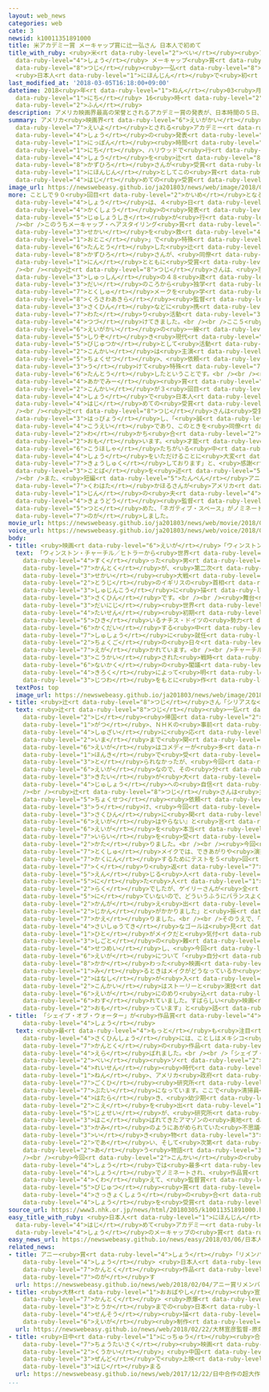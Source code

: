 ```yaml
---
layout: web_news
categories: web
cate: 3
newsid: k10011351891000
title: 米アカデミー賞 メーキャップ賞に辻一弘さん 日本人で初めて
title_with_ruby: <ruby>米<rt data-ruby-level="2">べい</rt></ruby><ruby>アカデミー<rt data-ruby-level="4">あかでみー</rt></ruby><ruby>賞<rt
  data-ruby-level="4">しょう</rt></ruby> メーキャップ<ruby>賞<rt data-ruby-level="4">しょう</rt></ruby>に<ruby>辻<rt
  data-ruby-level="8">つじ</rt></ruby><ruby>一弘<rt data-ruby-level="8">かずひろ</rt></ruby>さん
  <ruby>日本人<rt data-ruby-level="1">にほんじん</rt></ruby>で<ruby>初<rt data-ruby-level="4">はじ</rt></ruby>めて
last_modified_at: '2018-03-05T16:18:00+09:00'
datetime: 2018<ruby>年<rt data-ruby-level="1">ねん</rt></ruby>03<ruby>月<rt data-ruby-level="1">がつ</rt></ruby>05<ruby>日<rt
  data-ruby-level="1">にち</rt></ruby> 16<ruby>時<rt data-ruby-level="2">じ</rt></ruby>18<ruby>分<rt
  data-ruby-level="2">ふん</rt></ruby>
description: アメリカ映画界最高の栄誉とされるアカデミー賞の発表が、日本時間の５日、ハリウッドで行われ、メーキャップ・ヘアスタイリング賞を辻一弘さんが受賞しました。日本人としてこの賞は初めての受賞となります。
summary: アメリカ<ruby>映画界<rt data-ruby-level="6">えいがかい</rt></ruby><ruby>最高<rt data-ruby-level="4">さいこう</rt></ruby>の<ruby>栄誉<rt
  data-ruby-level="7">えいよ</rt></ruby>とされる<ruby>アカデミー<rt data-ruby-level="4">あかでみー</rt></ruby><ruby>賞<rt
  data-ruby-level="4">しょう</rt></ruby>の<ruby>発表<rt data-ruby-level="3">はっぴょう</rt></ruby>が、<ruby>日本<rt
  data-ruby-level="1">にっぽん</rt></ruby><ruby>時間<rt data-ruby-level="2">じかん</rt></ruby>の５<ruby>日<rt
  data-ruby-level="1">にち</rt></ruby>、ハリウッドで<ruby>行<rt data-ruby-level="2">おこな</rt></ruby>われ、メーキャップ・ヘアスタイリング<ruby>賞<rt
  data-ruby-level="4">しょう</rt></ruby>を<ruby>辻<rt data-ruby-level="8">つじ</rt></ruby><ruby>一弘<rt
  data-ruby-level="8">かずひろ</rt></ruby>さんが<ruby>受賞<rt data-ruby-level="4">じゅしょう</rt></ruby>しました。<ruby>日本人<rt
  data-ruby-level="1">にほんじん</rt></ruby>としてこの<ruby>賞<rt data-ruby-level="4">しょう</rt></ruby>は<ruby>初<rt
  data-ruby-level="4">はじ</rt></ruby>めての<ruby>受賞<rt data-ruby-level="4">じゅしょう</rt></ruby>となります。
image_url: https://newswebeasy.github.io/ja201803/news/web/image/2018/03/05/K10011351891_1803051219_1803051223_01_03.jpg
more: ことしで９０<ruby>回目<rt data-ruby-level="2">かいめ</rt></ruby>となる<ruby>アカデミー<rt data-ruby-level="4">あかでみー</rt></ruby><ruby>賞<rt
  data-ruby-level="4">しょう</rt></ruby>は、４<ruby>日<rt data-ruby-level="1">にち</rt></ruby>、ロサンゼルスのハリウッドで<ruby>各賞<rt
  data-ruby-level="4">かくしょう</rt></ruby>の<ruby>発表<rt data-ruby-level="3">はっぴょう</rt></ruby>と<ruby>授賞式<rt
  data-ruby-level="5">じゅしょうしき</rt></ruby>が<ruby>行<rt data-ruby-level="2">おこな</rt></ruby>われました。<br
  /><br />このうちメーキャップ・ヘアスタイリング<ruby>賞<rt data-ruby-level="4">しょう</rt></ruby>では、「ウィンストン・チャーチル／ヒトラーから<ruby>世界<rt
  data-ruby-level="3">せかい</rt></ruby>を<ruby>救<rt data-ruby-level="4">すく</rt></ruby>った<ruby>男<rt
  data-ruby-level="1">おとこ</rt></ruby>」で<ruby>特殊<rt data-ruby-level="7">とくしゅ</rt></ruby>メークを<ruby>担当<rt
  data-ruby-level="6">たんとう</rt></ruby>した<ruby>辻<rt data-ruby-level="8">つじ</rt></ruby><ruby>一弘<rt
  data-ruby-level="8">かずひろ</rt></ruby>さんが、<ruby>同僚<rt data-ruby-level="7">どうりょう</rt></ruby>２<ruby>人<rt
  data-ruby-level="1">にん</rt></ruby>とともに<ruby>受賞<rt data-ruby-level="4">じゅしょう</rt></ruby>しました。<br
  /><br /><ruby>辻<rt data-ruby-level="8">つじ</rt></ruby>さんは、<ruby>京都市<rt data-ruby-level="3">きょうとし</rt></ruby><ruby>出身<rt
  data-ruby-level="3">しゅっしん</rt></ruby>の４８<ruby>歳<rt data-ruby-level="7">さい</rt></ruby>。１０<ruby>代<rt
  data-ruby-level="3">だい</rt></ruby>のころから<ruby>独学<rt data-ruby-level="5">どくがく</rt></ruby>で<ruby>特殊<rt
  data-ruby-level="7">とくしゅ</rt></ruby>メークを<ruby>学<rt data-ruby-level="1">まな</rt></ruby>び、<ruby>黒澤明<rt
  data-ruby-level="8">くろさわあきら</rt></ruby><ruby>監督<rt data-ruby-level="7">かんとく</rt></ruby>の<ruby>作品<rt
  data-ruby-level="3">さくひん</rt></ruby>などに<ruby>携<rt data-ruby-level="7">たずさ</rt></ruby>わったあと、アメリカに<ruby>渡<rt
  data-ruby-level="7">わた</rt></ruby>り<ruby>活動<rt data-ruby-level="3">かつどう</rt></ruby>を<ruby>続<rt
  data-ruby-level="4">つづ</rt></ruby>けてきました。<br /><br />ここ５<ruby>年<rt data-ruby-level="1">ねん</rt></ruby>ほどは、<ruby>映画界<rt
  data-ruby-level="6">えいがかい</rt></ruby>の<ruby>一線<rt data-ruby-level="2">いっせん</rt></ruby>からは<ruby>退<rt
  data-ruby-level="5">しりぞ</rt></ruby>き<ruby>現代<rt data-ruby-level="5">げんだい</rt></ruby><ruby>美術家<rt
  data-ruby-level="5">びじゅつか</rt></ruby>として<ruby>活動<rt data-ruby-level="3">かつどう</rt></ruby>してきましたが、<ruby>今回<rt
  data-ruby-level="2">こんかい</rt></ruby>は<ruby>主演<rt data-ruby-level="5">しゅえん</rt></ruby>のゲイリー・オールドマンさんから<ruby>直接<rt
  data-ruby-level="5">ちょくせつ</rt></ruby>、<ruby>依頼<rt data-ruby-level="7">いらい</rt></ruby>を<ruby>受<rt
  data-ruby-level="3">う</rt></ruby>けて<ruby>特殊<rt data-ruby-level="7">とくしゅ</rt></ruby>メークを<ruby>担当<rt
  data-ruby-level="6">たんとう</rt></ruby>したということです。<br /><br /><ruby>辻<rt data-ruby-level="8">つじ</rt></ruby>さんは、<ruby>アカデミー<rt
  data-ruby-level="4">あかでみー</rt></ruby><ruby>賞<rt data-ruby-level="4">しょう</rt></ruby>では<ruby>今回<rt
  data-ruby-level="2">こんかい</rt></ruby>が３<ruby>回目<rt data-ruby-level="2">かいめ</rt></ruby>のノミネートで、この<ruby>賞<rt
  data-ruby-level="4">しょう</rt></ruby>で<ruby>日本人<rt data-ruby-level="1">にほんじん</rt></ruby>として<ruby>初<rt
  data-ruby-level="4">はじ</rt></ruby>めての<ruby>受賞<rt data-ruby-level="4">じゅしょう</rt></ruby>となります。<br
  /><br /><ruby>辻<rt data-ruby-level="8">つじ</rt></ruby>さんは<ruby>受賞後<rt data-ruby-level="4">じゅしょうご</rt></ruby>にコメントを<ruby>発表<rt
  data-ruby-level="3">はっぴょう</rt></ruby>し、「<ruby>誠<rt data-ruby-level="7">まこと</rt></ruby>に<ruby>光栄<rt
  data-ruby-level="4">こうえい</rt></ruby>であり、このときを<ruby>同僚<rt data-ruby-level="7">どうりょう</rt></ruby>とともに<ruby>分<rt
  data-ruby-level="2">わ</rt></ruby>かち<ruby>合<rt data-ruby-level="2">あ</rt></ruby>いたいと<ruby>思<rt
  data-ruby-level="2">おも</rt></ruby>います。<ruby>才能<rt data-ruby-level="5">さいのう</rt></ruby>ある<ruby>候補者<rt
  data-ruby-level="6">こうほしゃ</rt></ruby>たちがいる<ruby>中<rt data-ruby-level="1">なか</rt></ruby>で、アカデミーからこのような<ruby>賞<rt
  data-ruby-level="4">しょう</rt></ruby>をいただけることに<ruby>大変<rt data-ruby-level="4">たいへん</rt></ruby><ruby>恐縮<rt
  data-ruby-level="7">きょうしゅく</rt></ruby>しております」と、<ruby>感謝<rt data-ruby-level="5">かんしゃ</rt></ruby>の<ruby>言葉<rt
  data-ruby-level="3">ことば</rt></ruby>を<ruby>述<rt data-ruby-level="5">の</rt></ruby>べました。<br
  /><br />また、<ruby>短編<rt data-ruby-level="5">たんぺん</rt></ruby>アニメーション<ruby>賞<rt data-ruby-level="4">しょう</rt></ruby>には、<ruby>桑畑<rt
  data-ruby-level="7">くわはた</rt></ruby>かほるさんが<ruby>アメリカ<rt data-ruby-level="1">あめりか</rt></ruby><ruby>人<rt
  data-ruby-level="1">じん</rt></ruby>の<ruby>夫<rt data-ruby-level="4">おっと</rt></ruby>とともに<ruby>共同<rt
  data-ruby-level="4">きょうどう</rt></ruby><ruby>監督<rt data-ruby-level="7">かんとく</rt></ruby>を<ruby>務<rt
  data-ruby-level="5">つと</rt></ruby>めた、「ネガティブ・スペース」がノミネートされていましたが<ruby>受賞<rt data-ruby-level="4">じゅしょう</rt></ruby>を<ruby>逃<rt
  data-ruby-level="7">のが</rt></ruby>しました。
movie_url: https://newswebeasy.github.io/ja201803/news/web/movie/2018/03/05/k10011351891_201803051245_201803051254.mp4
voice_url: https://newswebeasy.github.io/ja201803/news/web/voice/2018/03/05/k10011351891_201803051245_201803051254.mp3
body:
- title: <ruby>映画<rt data-ruby-level="6">えいが</rt></ruby>「ウィンストン・チャーチル」
  text: 「ウィンストン・チャーチル／ヒトラーから<ruby>世界<rt data-ruby-level="3">せかい</rt></ruby>を<ruby>救<rt
    data-ruby-level="4">すく</rt></ruby>った<ruby>男<rt data-ruby-level="1">おとこ</rt></ruby>」は、ジョー・ライト<ruby>監督<rt
    data-ruby-level="7">かんとく</rt></ruby>が、<ruby>第二次<rt data-ruby-level="3">だいにじ</rt></ruby><ruby>世界<rt
    data-ruby-level="3">せかい</rt></ruby><ruby>大戦<rt data-ruby-level="4">たいせん</rt></ruby><ruby>当時<rt
    data-ruby-level="2">とうじ</rt></ruby>のイギリスの<ruby>首相<rt data-ruby-level="7">しゅしょう</rt></ruby>ウィンストン・チャーチルを<ruby>主人公<rt
    data-ruby-level="3">しゅじんこう</rt></ruby>に<ruby>描<rt data-ruby-level="7">えが</rt></ruby>いた<ruby>作品<rt
    data-ruby-level="3">さくひん</rt></ruby>です。<br /><br /><ruby>舞台<rt data-ruby-level="7">ぶたい</rt></ruby>は<ruby>第二次<rt
    data-ruby-level="3">だいにじ</rt></ruby><ruby>世界<rt data-ruby-level="3">せかい</rt></ruby><ruby>大戦<rt
    data-ruby-level="4">たいせん</rt></ruby><ruby>初期<rt data-ruby-level="4">しょき</rt></ruby>のイギリスで、ヒトラー<ruby>率<rt
    data-ruby-level="5">ひき</rt></ruby>いるナチス・ドイツの<ruby>勢力<rt data-ruby-level="5">せいりょく</rt></ruby>が<ruby>拡大<rt
    data-ruby-level="6">かくだい</rt></ruby>する<ruby>中<rt data-ruby-level="1">なか</rt></ruby>でチャーチルが<ruby>首相<rt
    data-ruby-level="7">しゅしょう</rt></ruby>に<ruby>就任<rt data-ruby-level="6">しゅうにん</rt></ruby>した<ruby>直後<rt
    data-ruby-level="2">ちょくご</rt></ruby>の<ruby>日々<rt data-ruby-level="1">ひび</rt></ruby>が<ruby>描<rt
    data-ruby-level="7">えが</rt></ruby>かれています。<br /><br />チャーチルの<ruby>死後<rt data-ruby-level="3">しご</rt></ruby>に<ruby>公開<rt
    data-ruby-level="3">こうかい</rt></ruby>された<ruby>戦時<rt data-ruby-level="4">せんじ</rt></ruby><ruby>内閣<rt
    data-ruby-level="6">ないかく</rt></ruby>の<ruby>閣議<rt data-ruby-level="6">かくぎ</rt></ruby><ruby>記録<rt
    data-ruby-level="4">きろく</rt></ruby>によって<ruby>明<rt data-ruby-level="2">あき</rt></ruby>らかになった<ruby>実話<rt
    data-ruby-level="3">じつわ</rt></ruby>をもとに<ruby>作<rt data-ruby-level="2">つく</rt></ruby>られました。
  textPos: top
  image_url: https://newswebeasy.github.io/ja201803/news/web/image/2018/03/05/K10011351891_1803051041_1803051043_01_02.jpg
- title: <ruby>辻<rt data-ruby-level="8">つじ</rt></ruby>さん「シリアスな<ruby>映画<rt data-ruby-level="6">えいが</rt></ruby>をやりたかった」
  text: <ruby>辻<rt data-ruby-level="8">つじ</rt></ruby><ruby>一弘<rt data-ruby-level="8">かずひろ</rt></ruby>さんは一<ruby>時<rt
    data-ruby-level="2">じ</rt></ruby><ruby>帰国<rt data-ruby-level="2">きこく</rt></ruby>していたことし１<ruby>月<rt
    data-ruby-level="1">がつ</rt></ruby>、ＮＨＫの<ruby>事前<rt data-ruby-level="3">じぜん</rt></ruby><ruby>取材<rt
    data-ruby-level="4">しゅざい</rt></ruby>に<ruby>応<rt data-ruby-level="5">おう</rt></ruby>じ「<ruby>今<rt
    data-ruby-level="2">いま</rt></ruby>まで<ruby>関<rt data-ruby-level="8">かか</rt></ruby>わった<ruby>映画<rt
    data-ruby-level="6">えいが</rt></ruby>はコメディーが<ruby>多<rt data-ruby-level="2">おお</rt></ruby>くて、ノミネートされても<ruby>本気<rt
    data-ruby-level="1">ほんき</rt></ruby>で<ruby>受<rt data-ruby-level="3">う</rt></ruby>け<ruby>取<rt
    data-ruby-level="3">と</rt></ruby>られなかったが、<ruby>今回<rt data-ruby-level="2">こんかい</rt></ruby>はしっかりとした<ruby>映画<rt
    data-ruby-level="6">えいが</rt></ruby>なので、その<ruby>分<rt data-ruby-level="2">ぶん</rt></ruby>、<ruby>期待<rt
    data-ruby-level="3">きたい</rt></ruby>が<ruby>大<rt data-ruby-level="1">おお</rt></ruby>きいです」などと<ruby>受賞<rt
    data-ruby-level="4">じゅしょう</rt></ruby>への<ruby>自信<rt data-ruby-level="4">じしん</rt></ruby>をうかがわせていました。<br
    /><br /><ruby>辻<rt data-ruby-level="8">つじ</rt></ruby>さんは<ruby>主演<rt data-ruby-level="5">しゅえん</rt></ruby>のゲイリー・オールドマンさんから<ruby>直接<rt
    data-ruby-level="5">ちょくせつ</rt></ruby><ruby>依頼<rt data-ruby-level="7">いらい</rt></ruby>を<ruby>受<rt
    data-ruby-level="3">う</rt></ruby>け、<ruby>今回<rt data-ruby-level="2">こんかい</rt></ruby>の<ruby>作品<rt
    data-ruby-level="3">さくひん</rt></ruby>に<ruby>関<rt data-ruby-level="8">かか</rt></ruby>わることになったということで、「ゲイリーさんから『あなたがメイクをしないならこの<ruby>映画<rt
    data-ruby-level="6">えいが</rt></ruby>はやらない』と<ruby>言<rt data-ruby-level="2">い</rt></ruby>われ、こういうシリアスな<ruby>映画<rt
    data-ruby-level="6">えいが</rt></ruby>を<ruby>本当<rt data-ruby-level="2">ほんとう</rt></ruby>にやりたかったので、<ruby>依頼<rt
    data-ruby-level="7">いらい</rt></ruby>を<ruby>受<rt data-ruby-level="3">う</rt></ruby>けました」といきさつを<ruby>語<rt
    data-ruby-level="2">かた</rt></ruby>りました。<br /><br /><ruby>今回<rt data-ruby-level="2">こんかい</rt></ruby>の<ruby>特殊<rt
    data-ruby-level="7">とくしゅ</rt></ruby>メイクでは、できあがりや<ruby>演技<rt data-ruby-level="5">えんぎ</rt></ruby>のしやすさを<ruby>確認<rt
    data-ruby-level="7">かくにん</rt></ruby>するためにテストを５<ruby>回<rt data-ruby-level="2">かい</rt></ruby>ほど<ruby>繰<rt
    data-ruby-level="7">く</rt></ruby>り<ruby>返<rt data-ruby-level="7">かえ</rt></ruby>したということで、「<ruby>演<rt
    data-ruby-level="5">えん</rt></ruby>じる<ruby>人<rt data-ruby-level="1">ひと</rt></ruby>がチャーチルに<ruby>似<rt
    data-ruby-level="5">に</rt></ruby>た<ruby>人<rt data-ruby-level="1">ひと</rt></ruby>であれば<ruby>楽<rt
    data-ruby-level="2">らく</rt></ruby>でしたが、ゲイリーさんが<ruby>全<rt data-ruby-level="3">まった</rt></ruby>くチャーチルに<ruby>似<rt
    data-ruby-level="5">に</rt></ruby>ていないので、どういうふうにバランスよくデザインをして<ruby>何<rt data-ruby-level="2">なに</rt></ruby>をどこにつけるのがいいのか<ruby>考<rt
    data-ruby-level="2">かんが</rt></ruby>え<ruby>出<rt data-ruby-level="2">だ</rt></ruby>すのにかなり<ruby>時間<rt
    data-ruby-level="2">じかん</rt></ruby>がかかりました」と<ruby>振<rt data-ruby-level="7">ふ</rt></ruby>り<ruby>返<rt
    data-ruby-level="7">かえ</rt></ruby>りました。<br /><br />そのうえで、「<ruby>特殊<rt data-ruby-level="7">とくしゅ</rt></ruby>メイクの<ruby>最終的<rt
    data-ruby-level="4">さいしゅうてき</rt></ruby>なゴールは<ruby>見<rt data-ruby-level="1">み</rt></ruby>ている<ruby>人<rt
    data-ruby-level="1">ひと</rt></ruby>がメイクだと<ruby>気付<rt data-ruby-level="4">きづ</rt></ruby>かないでいることです」と、みずからの<ruby>仕事<rt
    data-ruby-level="3">しごと</rt></ruby>の<ruby>難<rt data-ruby-level="6">むずか</rt></ruby>しさ<ruby>説明<rt
    data-ruby-level="4">せつめい</rt></ruby>し、<ruby>今回<rt data-ruby-level="2">こんかい</rt></ruby>の<ruby>映画<rt
    data-ruby-level="6">えいが</rt></ruby>について「<ruby>自分<rt data-ruby-level="2">じぶん</rt></ruby>が<ruby>関<rt
    data-ruby-level="8">かか</rt></ruby>わった<ruby>映画<rt data-ruby-level="6">えいが</rt></ruby>を<ruby>見<rt
    data-ruby-level="1">み</rt></ruby>るときはメイクがどうなっているか<ruby>気<rt data-ruby-level="1">き</rt></ruby>になって、<ruby>話<rt
    data-ruby-level="2">はなし</rt></ruby>が<ruby>入<rt data-ruby-level="1">はい</rt></ruby>ってこないんですが、<ruby>今回<rt
    data-ruby-level="2">こんかい</rt></ruby>はストーリーと<ruby>演技<rt data-ruby-level="5">えんぎ</rt></ruby>がすばらしく、<ruby>映画<rt
    data-ruby-level="6">えいが</rt></ruby>にのめり<ruby>込<rt data-ruby-level="7">こ</rt></ruby>んでメイクのことを<ruby>忘<rt
    data-ruby-level="6">わす</rt></ruby>れていました。すばらしい<ruby>映画<rt data-ruby-level="6">えいが</rt></ruby>だと<ruby>思<rt
    data-ruby-level="2">おも</rt></ruby>っています」と<ruby>話<rt data-ruby-level="2">はな</rt></ruby>していました。
- title: 「シェイプ・オブ・ウォーター」が<ruby>作品賞<rt data-ruby-level="4">さくひんしょう</rt></ruby>など４<ruby>賞<rt
    data-ruby-level="4">しょう</rt></ruby>
  text: <ruby>最<rt data-ruby-level="4">もっと</rt></ruby>も<ruby>注目<rt data-ruby-level="3">ちゅうもく</rt></ruby>される<ruby>作品賞<rt
    data-ruby-level="4">さくひんしょう</rt></ruby>には、ことしはメキシコ<ruby>出身<rt data-ruby-level="3">しゅっしん</rt></ruby>のギレルモ・デル・トロ<ruby>監督<rt
    data-ruby-level="7">かんとく</rt></ruby>の<ruby>作品<rt data-ruby-level="3">さくひん</rt></ruby>「シェイプ・オブ・ウォーター」が<ruby>選<rt
    data-ruby-level="4">えら</rt></ruby>ばれました。<br /><br />「シェイプ・オブ・ウォーター」は、<ruby>米<rt
    data-ruby-level="2">べい</rt></ruby><ruby>ソ<rt data-ruby-level="2">そ</rt></ruby><ruby>冷戦<rt
    data-ruby-level="4">れいせん</rt></ruby><ruby>時代<rt data-ruby-level="3">じだい</rt></ruby>の１９６２<ruby>年<rt
    data-ruby-level="1">ねん</rt></ruby>、アメリカ<ruby>政府<rt data-ruby-level="5">せいふ</rt></ruby>の<ruby>極秘<rt
    data-ruby-level="7">ごくひ</rt></ruby><ruby>研究所<rt data-ruby-level="3">けんきゅうじょ</rt></ruby>が<ruby>舞台<rt
    data-ruby-level="7">ぶたい</rt></ruby>になっています。ここで<ruby>清掃員<rt data-ruby-level="7">せいそういん</rt></ruby>として<ruby>働<rt
    data-ruby-level="4">はたら</rt></ruby>き、<ruby>幼少期<rt data-ruby-level="6">ようしょうき</rt></ruby>のトラウマから<ruby>声<rt
    data-ruby-level="2">こえ</rt></ruby>を<ruby>出<rt data-ruby-level="1">だ</rt></ruby>すことができない<ruby>女性<rt
    data-ruby-level="5">じょせい</rt></ruby>が、<ruby>研究所<rt data-ruby-level="3">けんきゅうじょ</rt></ruby>に<ruby>運<rt
    data-ruby-level="3">はこ</rt></ruby>ばれてきたアマゾンの<ruby>奥地<rt data-ruby-level="7">おくち</rt></ruby>で<ruby>神<rt
    data-ruby-level="3">かみ</rt></ruby>のようにあがめられていた<ruby>不思議<rt data-ruby-level="4">ふしぎ</rt></ruby>な<ruby>生<rt
    data-ruby-level="3">い</rt></ruby>き<ruby>物<rt data-ruby-level="3">もの</rt></ruby>と<ruby>出会<rt
    data-ruby-level="2">であ</rt></ruby>い、そして<ruby>次第<rt data-ruby-level="7">しだい</rt></ruby>にひかれ<ruby>合<rt
    data-ruby-level="2">あ</rt></ruby>う<ruby>物語<rt data-ruby-level="3">ものがたり</rt></ruby>です。<br
    /><br /><ruby>今回<rt data-ruby-level="2">こんかい</rt></ruby>の<ruby>アカデミー<rt data-ruby-level="4">あかでみー</rt></ruby><ruby>賞<rt
    data-ruby-level="4">しょう</rt></ruby>では<ruby>最多<rt data-ruby-level="4">さいた</rt></ruby>の１３の<ruby>賞<rt
    data-ruby-level="4">しょう</rt></ruby>でノミネートされ、<ruby>作品賞<rt data-ruby-level="4">さくひんしょう</rt></ruby>に<ruby>加<rt
    data-ruby-level="4">くわ</rt></ruby>えて、<ruby>監督賞<rt data-ruby-level="7">かんとくしょう</rt></ruby>、<ruby>美術<rt
    data-ruby-level="5">びじゅつ</rt></ruby><ruby>賞<rt data-ruby-level="4">しょう</rt></ruby>、<ruby>作曲賞<rt
    data-ruby-level="4">さっきょくしょう</rt></ruby>の<ruby>合<rt data-ruby-level="2">あ</rt></ruby>わせて４つの<ruby>賞<rt
    data-ruby-level="4">しょう</rt></ruby>を<ruby>受賞<rt data-ruby-level="4">じゅしょう</rt></ruby>しました。
source_url: https://www3.nhk.or.jp/news/html/20180305/k10011351891000.html
easy_title_with_ruby: <ruby>日本人<rt data-ruby-level="1">にほんじん</rt></ruby>が<ruby>初<rt
  data-ruby-level="4">はじ</rt></ruby>めて<ruby>アカデミー<rt data-ruby-level="4">あかでみー</rt></ruby><ruby>賞<rt
  data-ruby-level="4">しょう</rt></ruby>のメーキャップの<ruby>賞<rt data-ruby-level="4">しょう</rt></ruby>をもらう
easy_news_url: https://newswebeasy.github.io/news/easy/2018/03/06/日本人が初めてアカデミー賞のメーキャップの賞をもらう
related_news:
- title: アニー<ruby>賞<rt data-ruby-level="4">しょう</rt></ruby>「リメンバー・ミー」が<ruby>最多<rt data-ruby-level="4">さいた</rt></ruby>11<ruby>賞<rt
    data-ruby-level="4">しょう</rt></ruby> <ruby>日本人<rt data-ruby-level="1">にほんじん</rt></ruby><ruby>監督<rt
    data-ruby-level="7">かんとく</rt></ruby><ruby>作品<rt data-ruby-level="3">さくひん</rt></ruby>は<ruby>逃<rt
    data-ruby-level="7">のが</rt></ruby>す
  url: https://newswebeasy.github.io/news/web/2018/02/04/アニー賞リメンバーミーが最多11賞-日本人監督作品は逃す
- title: <ruby>大林<rt data-ruby-level="1">おおばやし</rt></ruby><ruby>宣彦<rt data-ruby-level="8">のぶひこ</rt></ruby><ruby>監督<rt
    data-ruby-level="7">かんとく</rt></ruby> <ruby>原爆<rt data-ruby-level="7">げんばく</rt></ruby><ruby>投下<rt
    data-ruby-level="3">とうか</rt></ruby>までの<ruby>日本<rt data-ruby-level="1">にっぽん</rt></ruby>の<ruby>戦争<rt
    data-ruby-level="4">せんそう</rt></ruby><ruby>描<rt data-ruby-level="7">えが</rt></ruby>く<ruby>映画<rt
    data-ruby-level="6">えいが</rt></ruby><ruby>制作<rt data-ruby-level="5">せいさく</rt></ruby>へ
  url: https://newswebeasy.github.io/news/web/2018/02/22/大林宣彦監督-原爆投下までの日本の戦争描く映画制作へ
- title: <ruby>日中<rt data-ruby-level="1">にっちゅう</rt></ruby><ruby>合作<rt data-ruby-level="2">がっさく</rt></ruby>の<ruby>超大作<rt
    data-ruby-level="7">ちょうたいさく</rt></ruby><ruby>映画<rt data-ruby-level="6">えいが</rt></ruby>「<ruby>空海<rt
    data-ruby-level="2">くうかい</rt></ruby>」<ruby>中国<rt data-ruby-level="2">ちゅうごく</rt></ruby><ruby>全土<rt
    data-ruby-level="3">ぜんど</rt></ruby>で<ruby>上映<rt data-ruby-level="6">じょうえい</rt></ruby><ruby>始<rt
    data-ruby-level="3">はじ</rt></ruby>まる
  url: https://newswebeasy.github.io/news/web/2017/12/22/日中合作の超大作映画空海中国全土で上映始まる
...
```

